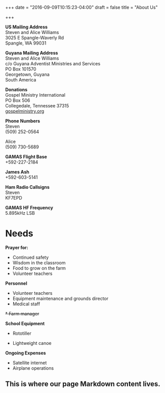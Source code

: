 +++
date = "2016-09-09T10:15:23-04:00"
draft = false
title = "About Us"

+++

**US Mailing Address**  
Steven and Alice Williams  
3025 E Spangle-Waverly Rd  
Spangle, WA 99031

**Guyana Mailing Address**  
Steven and Alice Williams  
c/o Guyana Adventist Ministries and Services  
PO Box 101570  
Georgetown, Guyana  
South America

**Donations**  
Gospel Ministry International  
PO Box 506  
Collegedale, Tennessee 37315  
[gospelministry.org](gospelministry.org)

**Phone Numbers**  
Steven  
(509) 252-0564

Alice  
(509) 730-5689

**GAMAS Flight Base**  
+592-227-2184

**James Ash**  
+592-603-5141

**Ham Radio Callsigns**  
Steven  
KF7EPD

**GAMAS HF Frequency**  
5.895kHz LSB

Needs
=====

**Prayer for:**

* Continued safety
* Wisdom in the classroom
* Food to grow on the farm
* Volunteer teachers

**Personnel**

* Volunteer teachers
* Equipment maintenance and grounds director
* Medical staff

~~* Farm manager~~

**School Equipment**

* Rototiller
<!---* Heliostat for solar panels>--->
* Lightweight canoe

**Ongoing Expenses**

* Satellite internet
* Airplane operations


## This is where our page Markdown content lives.
